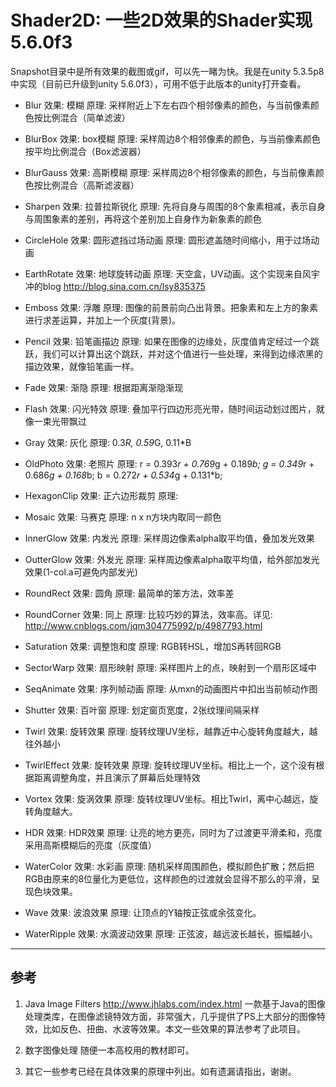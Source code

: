 Shader2D: 一些2D效果的Shader实现
5.6.0f3
===================================

Snapshot目录中是所有效果的截图或gif，可以先一睹为快。我是在unity 5.3.5p8中实现（目前已升级到unity 5.6.0f3），可用不低于此版本的unity打开查看。

- Blur        效果: 模糊         原理: 采样附近上下左右四个相邻像素的颜色，与当前像素颜色按比例混合（简单滤波）
- BlurBox     效果: box模糊      原理: 采样周边8个相邻像素的颜色，与当前像素颜色按平均比例混合（Box滤波器）
- BlurGauss   效果: 高斯模糊     原理: 采样周边8个相邻像素的颜色，与当前像素颜色按比例混合（高斯滤波器）
- Sharpen     效果: 拉普拉斯锐化 原理: 先将自身与周围的8个象素相减，表示自身与周围象素的差别，再将这个差别加上自身作为新象素的颜色

- CircleHole  效果: 圆形遮挡过场动画 原理: 圆形遮盖随时间缩小，用于过场动画

- EarthRotate 效果: 地球旋转动画 原理: 天空盒，UV动画。这个实现来自风宇冲的blog
       http://blog.sina.com.cn/lsy835375

- Emboss      效果: 浮雕         原理: 图像的前景前向凸出背景。把象素和左上方的象素进行求差运算，并加上一个灰度(背景)。
- Pencil      效果: 铅笔画描边   原理: 如果在图像的边缘处，灰度值肯定经过一个跳跃，我们可以计算出这个跳跃，并对这个值进行一些处理，来得到边缘浓黑的描边效果，就像铅笔画一样。

- Fade        效果: 渐隐         原理: 根据距离渐隐渐现

- Flash       效果: 闪光特效     原理: 叠加平行四边形亮光带，随时间运动划过图片，就像一束光带飘过

- Gray        效果: 灰化         原理: 0.3*R, 0.59*G, 0.11*B
- OldPhoto    效果: 老照片       原理: r = 0.393*r + 0.769*g + 0.189*b; g = 0.349*r + 0.686*g + 0.168*b; b = 0.272*r + 0.534*g + 0.131*b;

- HexagonClip 效果: 正六边形裁剪 原理: 

- Mosaic      效果: 马赛克       原理: n x n方块内取同一颜色

- InnerGlow   效果: 内发光       原理: 采样周边像素alpha取平均值，叠加发光效果
- OutterGlow  效果: 外发光       原理: 采样周边像素alpha取平均值，给外部加发光效果(1-col.a可避免内部发光)

- RoundRect   效果: 圆角         原理: 最简单的笨方法，效率差
- RoundCorner 效果: 同上         原理: 比较巧妙的算法，效率高。详见:
      http://www.cnblogs.com/jqm304775992/p/4987793.html

- Saturation  效果: 调整饱和度   原理: RGB转HSL，增加S再转回RGB

- SectorWarp  效果: 扇形映射     原理: 采样图片上的点，映射到一个扇形区域中

- SeqAnimate  效果: 序列帧动画   原理: 从mxn的动画图片中扣出当前帧动作图

- Shutter     效果: 百叶窗       原理: 划定窗页宽度，2张纹理间隔采样

- Twirl       效果: 旋转效果     原理: 旋转纹理UV坐标，越靠近中心旋转角度越大，越往外越小
- TwirlEffect 效果: 旋转效果     原理: 旋转纹理UV坐标。相比上一个，这个没有根据距离调整角度，并且演示了屏幕后处理特效
- Vortex      效果: 旋涡效果     原理: 旋转纹理UV坐标。相比Twirl，离中心越远，旋转角度越大。

- HDR         效果: HDR效果      原理: 让亮的地方更亮，同时为了过渡更平滑柔和，亮度采用高斯模糊后的亮度（灰度值）

- WaterColor  效果: 水彩画       原理: 随机采样周围颜色，模拟颜色扩散；然后把RGB由原来的8位量化为更低位，这样颜色的过渡就会显得不那么的平滑，呈现色块效果。

- Wave        效果: 波浪效果     原理: 让顶点的Y轴按正弦或余弦变化。

- WaterRipple 效果: 水滴波动效果 原理: 正弦波，越远波长越长，振幅越小。

-------------------------------------------------


参考
-----------------------------------
1. Java Image Filters     http://www.jhlabs.com/index.html   一款基于Java的图像处理类库，在图像滤镜特效方面，非常强大，几乎提供了PS上大部分的图像特效，比如反色、扭曲、水波等效果。本文一些效果的算法参考了此项目。

2. 数字图像处理  随便一本高校用的教材即可。

3. 其它一些参考已经在具体效果的原理中列出。如有遗漏请指出，谢谢。
